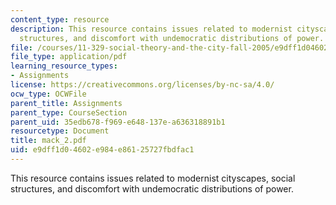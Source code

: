 ```yaml
---
content_type: resource
description: This resource contains issues related to modernist cityscapes, social
  structures, and discomfort with undemocratic distributions of power.
file: /courses/11-329-social-theory-and-the-city-fall-2005/e9dff1d04602e984e86125727fbdfac1_mack_2.pdf
file_type: application/pdf
learning_resource_types:
- Assignments
license: https://creativecommons.org/licenses/by-nc-sa/4.0/
ocw_type: OCWFile
parent_title: Assignments
parent_type: CourseSection
parent_uid: 35edb678-f969-e648-137e-a636318891b1
resourcetype: Document
title: mack_2.pdf
uid: e9dff1d0-4602-e984-e861-25727fbdfac1
---
```

This resource contains issues related to modernist cityscapes, social structures, and discomfort with undemocratic distributions of power.